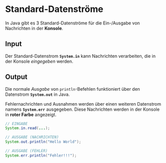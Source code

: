 # Standard-Datenströme
In Java gibt es 3 Standard-Datenströme für die Ein-/Ausgabe von Nachrichten in der **Konsole**.

## Input
Der Standard-Datenstrom **`System.in`** kann Nachrichten verarbeiten, die in der Konsole *eingegeben* werden.

## Output
Die normale *Ausgabe* von `println`-Befehlen funktioniert über den Datenstrom **`System.out`** in Java.

Fehlernachrichten und Ausnahmen werden über einen weiteren Datenstrom namens **`System.err`** ausgegeben. Diese Nachrichten werden in der Konsole in **roter Farbe** angezeigt.

```java
// EINGABE
System.in.read(...);

// AUSGABE (NACHRICHTEN)
System.out.println("Hello World");

// AUSGABE (FEHLER)
System.err.println("Fehler!!!");
```